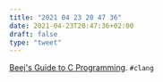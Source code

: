 ```yaml
---
title: "2021 04 23 20 47 36"
date: 2021-04-23T20:47:36+02:00
draft: false
type: "tweet"
---
```

[Beej's Guide to C Programming](https://beej.us/guide/bgc/). `#clang`

